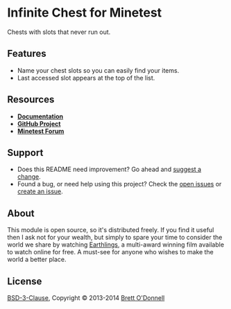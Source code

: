 # Infinite Chest for Minetest

Chests with slots that never run out.


## Features

- Name your chest slots so you can easily find your items.
- Last accessed slot appears at the top of the list.


## Resources

- **[Documentation](http://cornernote.github.io/minetest-infinite_chest)**
- **[GitHub Project](https://github.com/cornernote/minetest-infinite_chest)**
- **[Minetest Forum](https://forum.minetest.net/viewtopic.php?id=3099)**

## Support

- Does this README need improvement?  Go ahead and [suggest a change](https://github.com/cornernote/minetest-infinite_chest/edit/master/README.md).
- Found a bug, or need help using this project?  Check the [open issues](https://github.com/cornernote/minetest-infinite_chest/issues) or [create an issue](https://github.com/cornernote/minetest-infinite_chest/issues/new).


## About

This module is open source, so it's distributed freely. If you find it useful then I ask not for your wealth, but simply to spare your time to consider the world we share by watching [Earthlings](http://earthlings.com/), a multi-award winning film available to watch online for free. A must-see for anyone who wishes to make the world a better place.


## License

[BSD-3-Clause](https://raw.github.com/cornernote/minetest-infinite_chest/master/LICENSE), Copyright © 2013-2014 [Brett O'Donnell](http://cornernote.github.io/)
